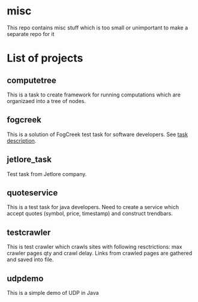 misc
====

This repo contains misc stuff which is too small or unimportant to make a separate repo for it

List of projects
================

computetree
-----------

This is a task to create framework for running computations which are organizaed into a tree of nodes.

fogcreek
--------

This is a solution of FogCreek test task for software developers. See [task description](http://www.fogcreek.com/Jobs/Dev/).

jetlore_task
------------

Test task from Jetlore company.

quoteservice
------------

This is a test task for java developers. Need to create a service which accept quotes (symbol, price, timestamp) and construct trendbars.

testcrawler
-----------

This is test crawler which crawls sites with following resctrictions: max crawler pages qty and crawl delay. Links from crawled pages are gathered and saved into file.

udpdemo
-------

This is a simple demo of UDP in Java
